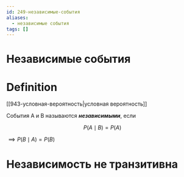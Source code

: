 ```yaml
---
id: 249-независимые-события
aliases:
  - независимые события
tags: []
---
```

# Независимые события
# Definition
[[943-условная-вероятность|условная вероятность]]

События A и B называются **_независимыми_**, если

$$
P(A \mid B) = P(A)
$$

$\implies P(B \mid A) = P(B)$

# Независимость не транзитивна
